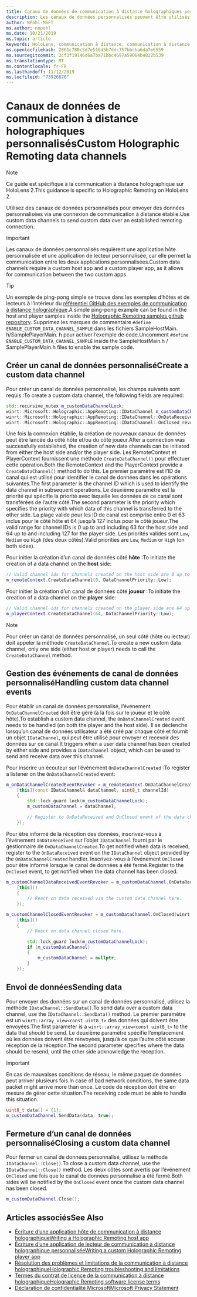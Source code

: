 ```yaml
---
title: Canaux de données de communication à distance holographiques personnalisés
description: Les canaux de données personnalisés peuvent être utilisés pour envoyer des données utilisateur sur la connexion de communication à distance holographique déjà établie.
author: NPohl-MSFT
ms.author: nopohl
ms.date: 10/21/2019
ms.topic: article
keywords: HoloLens, communication à distance, communication à distance holographique
ms.openlocfilehash: 2861c780c5d7e516d5b7ddc757bbcba6da7e6559
ms.sourcegitcommit: 2cf3f19146d6a7ba71bbc4697a59064b4822b539
ms.translationtype: MT
ms.contentlocale: fr-FR
ms.lasthandoff: 11/12/2019
ms.locfileid: "73926670"
---
```

# <a name="custom-holographic-remoting-data-channels"></a><span data-ttu-id="5e189-104">Canaux de données de communication à distance holographiques personnalisés</span><span class="sxs-lookup"><span data-stu-id="5e189-104">Custom Holographic Remoting data channels</span></span>

>[!NOTE]
><span data-ttu-id="5e189-105">Ce guide est spécifique à la communication à distance holographique sur HoloLens 2.</span><span class="sxs-lookup"><span data-stu-id="5e189-105">This guidance is specific to Holographic Remoting on HoloLens 2.</span></span>

<span data-ttu-id="5e189-106">Utilisez des canaux de données personnalisés pour envoyer des données personnalisées via une connexion de communication à distance établie.</span><span class="sxs-lookup"><span data-stu-id="5e189-106">Use custom data channels to send custom data over an established remoting connection.</span></span>

>[!IMPORTANT]
><span data-ttu-id="5e189-107">Les canaux de données personnalisés requièrent une application hôte personnalisée et une application de lecteur personnalisée, car elle permet la communication entre les deux applications personnalisées.</span><span class="sxs-lookup"><span data-stu-id="5e189-107">Custom data channels require a custom host app and a custom player app, as it allows for communication between the two custom apps.</span></span>

>[!TIP]
><span data-ttu-id="5e189-108">Un exemple de ping-pong simple se trouve dans les exemples d’hôtes et de lecteurs à l’intérieur du [référentiel GitHub des exemples de communication à distance holographique](https://github.com/microsoft/MixedReality-HolographicRemoting-Samples).</span><span class="sxs-lookup"><span data-stu-id="5e189-108">A simple ping-pong example can be found in the host and player samples inside the [Holographic Remoting samples github repository](https://github.com/microsoft/MixedReality-HolographicRemoting-Samples).</span></span> <span data-ttu-id="5e189-109">Supprimez les marques de commentaire ```#define ENABLE_CUSTOM_DATA_CHANNEL_SAMPLE``` dans les fichiers SampleHostMain. h/SamplePlayerMain. h pour activer l’exemple de code.</span><span class="sxs-lookup"><span data-stu-id="5e189-109">Uncomment ```#define ENABLE_CUSTOM_DATA_CHANNEL_SAMPLE``` inside the SampleHostMain.h / SamplePlayerMain.h files to enable the sample code.</span></span>


## <a name="create-a-custom-data-channel"></a><span data-ttu-id="5e189-110">Créer un canal de données personnalisé</span><span class="sxs-lookup"><span data-stu-id="5e189-110">Create a custom data channel</span></span>


<span data-ttu-id="5e189-111">Pour créer un canal de données personnalisé, les champs suivants sont requis :</span><span class="sxs-lookup"><span data-stu-id="5e189-111">To create a custom data channel, the following fields are required:</span></span>
```cpp
std::recursive_mutex m_customDataChannelLock;
winrt::Microsoft::Holographic::AppRemoting::IDataChannel m_customDataChannel = nullptr;
winrt::Microsoft::Holographic::AppRemoting::IDataChannel::OnDataReceived_revoker m_customChannelDataReceivedEventRevoker;
winrt::Microsoft::Holographic::AppRemoting::IDataChannel::OnClosed_revoker m_customChannelClosedEventRevoker;
```

<span data-ttu-id="5e189-112">Une fois la connexion établie, la création de nouveaux canaux de données peut être lancée du côté hôte et/ou du côté joueur.</span><span class="sxs-lookup"><span data-stu-id="5e189-112">After a connection was successfully established, the creation of new data channels can be initiated from either the host side and/or the player side.</span></span> <span data-ttu-id="5e189-113">Les RemoteContext et PlayerContext fournissent une méthode ```CreateDataChannel()``` pour effectuer cette opération.</span><span class="sxs-lookup"><span data-stu-id="5e189-113">Both the RemoteContext and the PlayerContext provide a ```CreateDataChannel()``` method to do this.</span></span> <span data-ttu-id="5e189-114">Le premier paramètre est l’ID de canal qui est utilisé pour identifier le canal de données dans les opérations suivantes.</span><span class="sxs-lookup"><span data-stu-id="5e189-114">The first parameter is the channel ID which is used to identify the data channel in subsequent operations.</span></span> <span data-ttu-id="5e189-115">Le deuxième paramètre est la priorité qui spécifie la priorité avec laquelle les données de ce canal sont transférées de l’autre côté.</span><span class="sxs-lookup"><span data-stu-id="5e189-115">The second parameter is the priority which specifies the priority with which data of this channel is transferred to the other side.</span></span> <span data-ttu-id="5e189-116">La plage valide pour les ID de canal est comprise entre 0 et 63 inclus pour le côté hôte et 64 jusqu’à 127 inclus pour le côté joueur.</span><span class="sxs-lookup"><span data-stu-id="5e189-116">The valid range for channel IDs is 0 up to and including 63 for the host side and 64 up to and including 127 for the player side.</span></span> <span data-ttu-id="5e189-117">Les priorités valides sont ```Low```, ```Medium``` ou ```High``` (des deux côtés).</span><span class="sxs-lookup"><span data-stu-id="5e189-117">Valid priorities are ```Low```, ```Medium``` or ```High``` (on both sides).</span></span>

<span data-ttu-id="5e189-118">Pour initier la création d’un canal de données côté **hôte** :</span><span class="sxs-lookup"><span data-stu-id="5e189-118">To initiate the creation of a data channel on the **host** side:</span></span>
```cpp
// Valid channel ids for channels created on the host side are 0 up to and including 63
m_remoteContext.CreateDataChannel(0, DataChannelPriority::Low);
```

<span data-ttu-id="5e189-119">Pour initier la création d’un canal de données côté **joueur** :</span><span class="sxs-lookup"><span data-stu-id="5e189-119">To initiate the creation of a data channel on the **player** side:</span></span>
```cpp
// Valid channel ids for channels created on the player side are 64 up to and including 127
m_playerContext.CreateDataChannel(64, DataChannelPriority::Low);
```

>[!NOTE]
><span data-ttu-id="5e189-120">Pour créer un canal de données personnalisé, un seul côté (hôte ou lecteur) doit appeler la méthode ```CreateDataChannel```.</span><span class="sxs-lookup"><span data-stu-id="5e189-120">To create a new custom data channel, only one side (either host or player) needs to call the ```CreateDataChannel``` method.</span></span>

## <a name="handling-custom-data-channel-events"></a><span data-ttu-id="5e189-121">Gestion des événements de canal de données personnalisé</span><span class="sxs-lookup"><span data-stu-id="5e189-121">Handling custom data channel events</span></span>

<span data-ttu-id="5e189-122">Pour établir un canal de données personnalisé, l’événement ```OnDataChannelCreated``` doit être géré (à la fois sur le joueur et le côté hôte).</span><span class="sxs-lookup"><span data-stu-id="5e189-122">To establish a custom data channel, the ```OnDataChannelCreated``` event needs to be handled (on both the player and the host side).</span></span> <span data-ttu-id="5e189-123">Il se déclenche lorsqu’un canal de données utilisateur a été créé par chaque côté et fournit un objet ```IDataChannel```, qui peut être utilisé pour envoyer et recevoir des données sur ce canal.</span><span class="sxs-lookup"><span data-stu-id="5e189-123">It triggers when a user data channel has been created by either side and provides a ```IDataChannel``` object, which can be used to send and receive data over this channel.</span></span>

<span data-ttu-id="5e189-124">Pour inscrire un écouteur sur l’événement ```OnDataChannelCreated``` :</span><span class="sxs-lookup"><span data-stu-id="5e189-124">To register a listener on the ```OnDataChannelCreated``` event:</span></span>
```cpp
m_onDataChannelCreatedEventRevoker = m_remoteContext.OnDataChannelCreated(winrt::auto_revoke,
    [this](const IDataChannel& dataChannel, uint8_t channelId)
    {
        std::lock_guard lock(m_customDataChannelLock);
        m_customDataChannel = dataChannel;

        // Register to OnDataReceived and OnClosed event of the data channel here, see below...
    });
```

<span data-ttu-id="5e189-125">Pour être informé de la réception des données, inscrivez-vous à l’événement ```OnDataReceived``` sur l’objet ```IDataChannel``` fourni par le gestionnaire de ```OnDataChannelCreated```.</span><span class="sxs-lookup"><span data-stu-id="5e189-125">To get notified when data is received, register to the ```OnDataReceived``` event on the ```IDataChannel``` object provided by the ```OnDataChannelCreated``` handler.</span></span> <span data-ttu-id="5e189-126">Inscrivez-vous à l’événement ```OnClosed``` pour être informé lorsque le canal de données a été fermé.</span><span class="sxs-lookup"><span data-stu-id="5e189-126">Register to the ```OnClosed``` event, to get notified when the data channel has been closed.</span></span>

```cpp
m_customChannelDataReceivedEventRevoker = m_customDataChannel.OnDataReceived(winrt::auto_revoke, 
    [this]()
    {
        // React on data received via the custom data channel here.
    });

m_customChannelClosedEventRevoker = m_customDataChannel.OnClosed(winrt::auto_revoke,
    [this]()
    {
        // React on data channel closed here.

        std::lock_guard lock(m_customDataChannelLock);
        if (m_customDataChannel)
        {
            m_customDataChannel = nullptr;
        }
    });
```

## <a name="sending-data"></a><span data-ttu-id="5e189-127">Envoi de données</span><span class="sxs-lookup"><span data-stu-id="5e189-127">Sending data</span></span>

<span data-ttu-id="5e189-128">Pour envoyer des données sur un canal de données personnalisé, utilisez la méthode ```IDataChannel::SendData()```.</span><span class="sxs-lookup"><span data-stu-id="5e189-128">To send data over a custom data channel, use the ```IDataChannel::SendData()``` method.</span></span> <span data-ttu-id="5e189-129">Le premier paramètre est un ```winrt::array_view<const uint8_t>``` des données qui doivent être envoyées.</span><span class="sxs-lookup"><span data-stu-id="5e189-129">The first parameter is a ```winrt::array_view<const uint8_t>``` to the data that should be send.</span></span> <span data-ttu-id="5e189-130">Le deuxième paramètre spécifie l’emplacement où les données doivent être renvoyées, jusqu’à ce que l’autre côté accuse réception de la réception.</span><span class="sxs-lookup"><span data-stu-id="5e189-130">The second parameter specifies where the data should be resend, until the other side acknowledge the reception.</span></span> 

>[!IMPORTANT]
><span data-ttu-id="5e189-131">En cas de mauvaises conditions de réseau, le même paquet de données peut arriver plusieurs fois.</span><span class="sxs-lookup"><span data-stu-id="5e189-131">In case of bad network conditions, the same data packet might arrive more than once.</span></span> <span data-ttu-id="5e189-132">Le code de réception doit être en mesure de gérer cette situation.</span><span class="sxs-lookup"><span data-stu-id="5e189-132">The receiving code must be able to handle this situation.</span></span>

```cpp
uint8_t data[] = {1};
m_customDataChannel.SendData(data, true);
```

## <a name="closing-a-custom-data-channel"></a><span data-ttu-id="5e189-133">Fermeture d’un canal de données personnalisé</span><span class="sxs-lookup"><span data-stu-id="5e189-133">Closing a custom data channel</span></span>

<span data-ttu-id="5e189-134">Pour fermer un canal de données personnalisé, utilisez la méthode ```IDataChannel::Close()```.</span><span class="sxs-lookup"><span data-stu-id="5e189-134">To close a custom data channel, use the ```IDataChannel::Close()``` method.</span></span> <span data-ttu-id="5e189-135">Les deux côtés sont avertis par l’événement ```OnClosed``` une fois que le canal de données personnalisé a été fermé.</span><span class="sxs-lookup"><span data-stu-id="5e189-135">Both sides will be notified by the ```OnClosed``` event once the custom data channel has been closed.</span></span>

```cpp
m_customDataChannel.Close();
```

## <a name="see-also"></a><span data-ttu-id="5e189-136">Articles associés</span><span class="sxs-lookup"><span data-stu-id="5e189-136">See Also</span></span>
* [<span data-ttu-id="5e189-137">Écriture d’une application hôte de communication à distance holographique</span><span class="sxs-lookup"><span data-stu-id="5e189-137">Writing a Holographic Remoting host app</span></span>](holographic-remoting-create-host.md)
* [<span data-ttu-id="5e189-138">Écriture d’une application de lecteur de communication à distance holographique personnalisée</span><span class="sxs-lookup"><span data-stu-id="5e189-138">Writing a custom Holographic Remoting player app</span></span>](holographic-remoting-create-player.md)
* [<span data-ttu-id="5e189-139">Résolution des problèmes et limitations de la communication à distance holographique</span><span class="sxs-lookup"><span data-stu-id="5e189-139">Holographic Remoting troubleshooting and limitations</span></span>](holographic-remoting-troubleshooting.md)
* [<span data-ttu-id="5e189-140">Termes du contrat de licence de la communication à distance holographique</span><span class="sxs-lookup"><span data-stu-id="5e189-140">Holographic Remoting software license terms</span></span>](https://docs.microsoft.com//legal/mixed-reality/microsoft-holographic-remoting-software-license-terms)
* [<span data-ttu-id="5e189-141">Déclaration de confidentialité Microsoft</span><span class="sxs-lookup"><span data-stu-id="5e189-141">Microsoft Privacy Statement</span></span>](https://go.microsoft.com/fwlink/?LinkId=521839)
